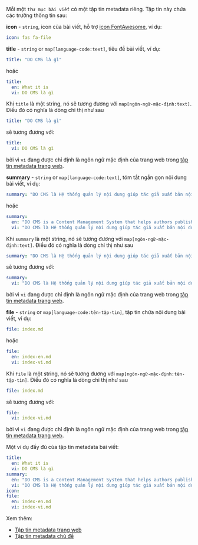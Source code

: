 Mỗi một `thư mục bài viết` có một tập tin metadata riêng. Tập tin này chứa các trường thông tin sau:

**icon** - `string`, icon của bài viết, hỗ trợ [icon FontAwesome](https://fontawesome.com/search?m=free), ví dụ:
```yaml
icon: fas fa-file
```

**title** - `string` or `map[language-code:text]`, tiêu đề bài viết, ví dụ:
```yaml
title: "DO CMS là gì"
```

hoặc
```yaml
title:
  en: What it is
  vi: DO CMS là gì
```

Khi `title` là một string, nó sẽ tương đương với `map[ngôn-ngữ-mặc-định:text]`. Điều đó có nghĩa là dòng chỉ thị như sau
```yaml
title: "DO CMS là gì"
```
sẽ tương đương với:
```yaml
title:
  vi: DO CMS là gì
```
bởi vì `vi` đang được chỉ định là ngôn ngữ mặc định của trang web trong [tập tin metadata trang web](../sitemetadata/).

**summary** - `string` or `map[language-code:text]`, tóm tắt ngắn gọn nội dung bài viết, ví dụ:
```yaml
summary: "DO CMS là Hệ thống quản lý nội dung giúp tác giả xuất bản nội dung trang web thông qua luồng CI/CD. Sẽ không có giao diện để người dùng tạo, cập nhật và xuất bản nội dung lên trang web. Thay vào đó, nội dung của trang web sẽ được xây dựng và xuất bản thông qua qui trình CI/CD."
```

hoặc
```yaml
summary:
  en: "DO CMS is a Content Management System that helps authors publish website content through a CI/CD flow. Unlike other CMS, there is no UI to create, update and publish content in DO CMS. Instead, website content is built and published via CI/CD pipelines."
  vi: "DO CMS là Hệ thống quản lý nội dung giúp tác giả xuất bản nội dung trang web thông qua luồng CI/CD. Sẽ không có giao diện để người dùng tạo, cập nhật và xuất bản nội dung lên trang web. Thay vào đó, nội dung của trang web sẽ được xây dựng và xuất bản thông qua qui trình CI/CD."
```

Khi `summary` là một string, nó sẽ tương đương với `map[ngôn-ngữ-mặc-định:text]`. Điều đó có nghĩa là dòng chỉ thị như sau
```yaml
summary: "DO CMS là Hệ thống quản lý nội dung giúp tác giả xuất bản nội dung trang web thông qua luồng CI/CD. Sẽ không có giao diện để người dùng tạo, cập nhật và xuất bản nội dung lên trang web. Thay vào đó, nội dung của trang web sẽ được xây dựng và xuất bản thông qua qui trình CI/CD."
```
sẽ tương đương với:
```yaml
summary:
  vi: "DO CMS là Hệ thống quản lý nội dung giúp tác giả xuất bản nội dung trang web thông qua luồng CI/CD. Sẽ không có giao diện để người dùng tạo, cập nhật và xuất bản nội dung lên trang web. Thay vào đó, nội dung của trang web sẽ được xây dựng và xuất bản thông qua qui trình CI/CD."
```
bởi vì `vi` đang được chỉ định là ngôn ngữ mặc định của trang web trong [tập tin metadata trang web](../sitemetadata/).

**file** - `string` or `map[language-code:tên-tập-tin]`, tập tin chứa nội dung bài viết, ví dụ:
```yaml
file: index.md
```

hoặc
```yaml
file:
  en: index-en.md
  vi: index-vi.md
```

Khi `file` là một string, nó sẽ tương đương với `map[ngôn-ngữ-mặc-định:tên-tập-tin]`. Điều đó có nghĩa là dòng chỉ thị như sau
```yaml
file: index.md
```
sẽ tương đương với:
```yaml
file:
  vi: index-vi.md
```
bởi vì `vi` đang được chỉ định là ngôn ngữ mặc định của trang web trong [tập tin metadata trang web](../sitemetadata/).

Một ví dụ đầy đủ của tập tin metadata bài viết:
```yaml
title:
  en: What it is
  vi: DO CMS là gì
summary:
  en: "DO CMS is a Content Management System that helps authors publish website content through a CI/CD flow. Unlike other CMS, there is no UI to create, update and publish content in DO CMS. Instead, website content is built and published via CI/CD pipelines."
  vi: "DO CMS là Hệ thống quản lý nội dung giúp tác giả xuất bản nội dung trang web thông qua luồng CI/CD. Sẽ không có giao diện để người dùng tạo, cập nhật và xuất bản nội dung lên trang web. Thay vào đó, nội dung của trang web sẽ được xây dựng và xuất bản thông qua qui trình CI/CD."
icon:
file:
  en: index-en.md
  vi: index-vi.md
```

Xem thêm:
- [Tập tin metadata trang web](../sitemetadata/)
- [Tập tin metadata chủ đề](../topicmetadata/)

